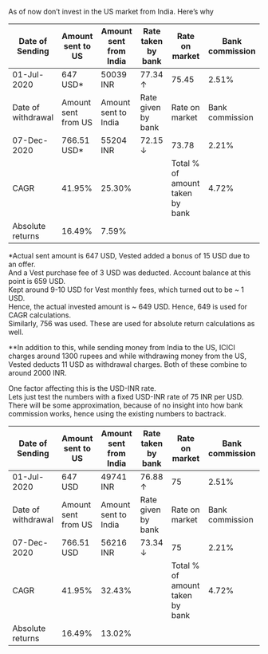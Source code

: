 As of now don’t invest in the US market from India. Here’s why

| Date of Sending    | Amount sent to US   | Amount sent from India | Rate taken by bank | Rate on market                  | Bank commission |
|--------------------|---------------------|------------------------|--------------------|---------------------------------|-----------------|
| 01-Jul-2020        | 647 USD*            | 50039 INR              | 77.34 ↑            | 75.45                           | 2.51%           |
| Date of withdrawal | Amount sent from US | Amount sent to India   | Rate given by bank | Rate on market                  | Bank commission |
| 07-Dec-2020        | 766.51 USD*         | 55204 INR              | 72.15 ↓            | 73.78                           | 2.21%           |
| CAGR               | 41.95%              | 25.30%                 |                    | Total % of amount taken by bank | 4.72%           |
| Absolute returns   | 16.49%              | 7.59%                  |                    |                                 |                 |


*Actual sent amount is 647 USD, Vested added a bonus of 15 USD due to an offer.  
And a Vest purchase fee of 3 USD was deducted. Account balance at this point is 659 USD.   
Kept around 9-10 USD for Vest monthly fees, which turned out to be ~ 1 USD.   
Hence, the actual invested amount is ~ 649 USD. Hence, 649 is used for CAGR calculations.   
Similarly, 756 was used. These are used for absolute return calculations as well.  

**In addition to this, while sending money from India to the US, ICICI charges around 1300 rupees and while withdrawing money from the US, Vested deducts 11 USD as withdrawal charges. Both of these combine to around 2000 INR.

One factor affecting this is the USD-INR rate.  
Lets just test the numbers with a fixed USD-INR rate of 75 INR per USD.  
There will be some approximation, because of no insight into how bank commission works, hence using the existing numbers to bactrack.

| Date of Sending    | Amount sent to US   | Amount sent from India | Rate taken by bank | Rate on market                  | Bank commission |
|--------------------|---------------------|------------------------|--------------------|---------------------------------|-----------------|
| 01-Jul-2020        | 647 USD             | 49741 INR              | 76.88 ↑            | 75                              | 2.51%           |
| Date of withdrawal | Amount sent from US | Amount sent to India   | Rate given by bank | Rate on market                  | Bank commission |
| 07-Dec-2020        | 766.51 USD          | 56216 INR              | 73.34 ↓            | 75                              | 2.21%           |
| CAGR               | 41.95%              | 32.43%                 |                    | Total % of amount taken by bank | 4.72%           |
| Absolute returns   | 16.49%              | 13.02%                 |                    |                                 |                 |




